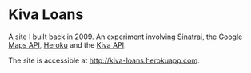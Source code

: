# Kiva Loans

A site I built back in 2009. An experiment involving [Sinatrai](http://www.sinatrarb.com/), the [Google Maps API](https://developers.google.com/maps/), [Heroku](https://www.heroku.com/) and the [Kiva API](http://build.kiva.org/).

The site is accessible at http://kiva-loans.herokuapp.com.

